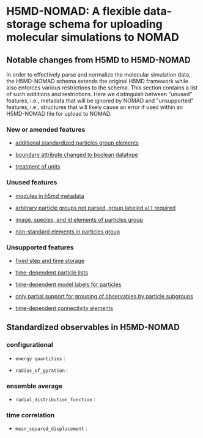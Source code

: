 # H5MD-NOMAD: A flexible data-storage schema for uploading molecular simulations to NOMAD

## Notable changes from H5MD to H5MD-NOMAD

In order to effectively parse and normalize the molecular simulation data, the H5MD-NOMAD schema extends the original H5MD framework while also enforces various restrictions to the schema. This section contains a list of such additions and restrictions. Here we distinguish between "unused" features, i.e., metadata that will be ignored by NOMAD and "unsupported" features, i.e., structures that will likely cause an error if used within an H5MD-NOMAD file for upload to NOMAD.

### New or amended features

* [additional standardized particles group elements](h5md_expl.md#standardized-h5md-elements-for-particles-group)

* [boundary attribute changed to boolean datatype](h5md_expl.md#boundary_anchor)

* [treatment of units](h5md_expl.md#units)

### Unused features

* [modules in h5md metadata](h5md_expl.md#modules-currently-unused-in-h5md-nomad)

* [arbitrary particle groups not parsed, group labeled `all` required](h5md_expl.md#the-particles-group)

* [image, species, and id elements of particles group](h5md_expl.md#image_anchor)

* [non-standard elements in particles group](h5md_expl.md#non-standard-elements-in-particles-group)

### Unsupported features

* [fixed step and time storage](h5md_expl.md#fixed-step-and-time-storage-currently-not-supported-in-h5md-nomad)

* [time-dependent particle lists](h5md_expl.md#time-dependence-time-dependent-particle-lists-currently-not-supported-in-h5md-nomad)

* [time-dependent model labels for particles](h5md_expl.md#species_label_anchor)

* [only partial support for grouping of observables by particle subgroups](h5md_expl.md#obs_para2)

* [time-dependent connectivity elements](h5md_expl.md#connectivity_support_anchor)


## Standardized observables in H5MD-NOMAD

### configurational

* `energy quantities`
:

* `radius_of_gyration`
:

### ensemble average
* `radial_distribution_function`
:

### time correlation

* `mean_squared_displacement`
:

